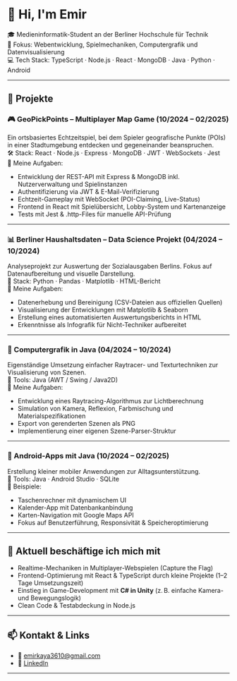 # 👋 Hi, I'm Emir

🎓 Medieninformatik-Student an der Berliner Hochschule für Technik  
🧠 Fokus: Webentwicklung, Spielmechaniken, Computergrafik und Datenvisualisierung  
💻 Tech Stack: TypeScript · Node.js · React · MongoDB · Java · Python · Android

---

## 🚀 Projekte

### 🎮 GeoPickPoints – Multiplayer Map Game (10/2024 – 02/2025)
Ein ortsbasiertes Echtzeitspiel, bei dem Spieler geografische Punkte (POIs) in einer Stadtumgebung entdecken und gegeneinander beanspruchen.  
🛠 Stack: React · Node.js · Express · MongoDB · JWT · WebSockets · Jest  
🔧 Meine Aufgaben:
- Entwicklung der REST-API mit Express & MongoDB inkl. Nutzerverwaltung und Spielinstanzen
- Authentifizierung via JWT & E-Mail-Verifizierung
- Echtzeit-Gameplay mit WebSocket (POI-Claiming, Live-Status)
- Frontend in React mit Spielübersicht, Lobby-System und Kartenanzeige
- Tests mit Jest & .http-Files für manuelle API-Prüfung

---

### 📊 Berliner Haushaltsdaten – Data Science Projekt (04/2024 – 10/2024)
Analyseprojekt zur Auswertung der Sozialausgaben Berlins. Fokus auf Datenaufbereitung und visuelle Darstellung.  
🧪 Stack: Python · Pandas · Matplotlib · HTML-Bericht  
🔧 Meine Aufgaben:
- Datenerhebung und Bereinigung (CSV-Dateien aus offiziellen Quellen)
- Visualisierung der Entwicklungen mit Matplotlib & Seaborn
- Erstellung eines automatisierten Auswertungsberichts in HTML
- Erkenntnisse als Infografik für Nicht-Techniker aufbereitet

---

### 🎨 Computergrafik in Java (04/2024 – 10/2024)
Eigenständige Umsetzung einfacher Raytracer- und Texturtechniken zur Visualisierung von Szenen.  
📐 Tools: Java (AWT / Swing / Java2D)  
🔧 Meine Aufgaben:
- Entwicklung eines Raytracing-Algorithmus zur Lichtberechnung
- Simulation von Kamera, Reflexion, Farbmischung und Materialspezifikationen
- Export von gerenderten Szenen als PNG
- Implementierung einer eigenen Szene-Parser-Struktur

---

### 📱 Android-Apps mit Java (10/2024 – 02/2025)
Erstellung kleiner mobiler Anwendungen zur Alltagsunterstützung.  
🧩 Tools: Java · Android Studio · SQLite  
🔧 Beispiele:
- Taschenrechner mit dynamischem UI
- Kalender-App mit Datenbankanbindung
- Karten-Navigation mit Google Maps API
- Fokus auf Benutzerführung, Responsivität & Speicheroptimierung


---

## 🧠 Aktuell beschäftige ich mich mit

- Realtime-Mechaniken in Multiplayer-Webspielen (Capture the Flag)  
- Frontend-Optimierung mit React & TypeScript durch kleine Projekte (1–2 Tage Umsetzungszeit)  
- Einstieg in Game-Development mit **C# in Unity** (z. B. einfache Kamera- und Bewegungslogik)  
- Clean Code & Testabdeckung in Node.js  


---

## 📫 Kontakt & Links

- 📧 emirkaya3610@gmail.com  
- 💼 [LinkedIn](https://www.linkedin.com/in/emir-kaya-5b6a82323)

---

